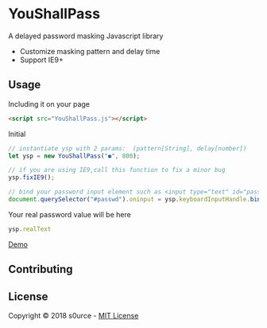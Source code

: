 # YouShallPass
A delayed password masking Javascript library
+ Customize masking pattern and delay time
+ Support IE9+


## Usage
Including it on your page

```html
<script src="YouShallPass.js"></script>
```
Initial
```javascript
// instantiate ysp with 2 params:  (pattern[String], delay[number])
let ysp = new YouShallPass("●", 800);

// if you are using IE9,call this function to fix a minor bug
ysp.fixIE9();

// bind your password input element such as <input type="text" id="passwd"/>
document.querySelector("#passwd").oninput = ysp.keyboardInputHandle.bind(ysp);
```
Your real password value will be here

```javascript
ysp.realText
```
[Demo](http://blog.s0urce.tk/YouShallPass/demo/)


## Contributing


## License
Copyright &copy; 2018 s0urce - [MIT License](LICENSE)
